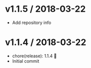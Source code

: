 # v1.1.5 / 2018-03-22

* Add repository info

# v1.1.4 / 2018-03-22

* chore(release): 1.1.4 :tada:
* Initial commit
